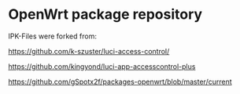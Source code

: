 # OpenWrt package repository

IPK-Files were forked from:

https://github.com/k-szuster/luci-access-control/

https://github.com/kingyond/luci-app-accesscontrol-plus

https://github.com/gSpotx2f/packages-openwrt/blob/master/current
